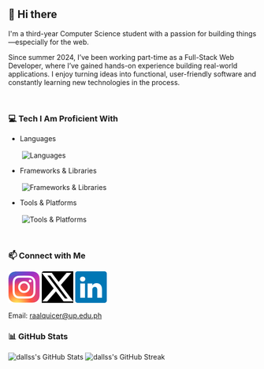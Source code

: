 ## 👋 Hi there

I'm a third-year Computer Science student with a passion for building things—especially for the web.

Since summer 2024, I’ve been working part-time as a Full-Stack Web Developer, where I’ve gained hands-on experience building real-world applications. I enjoy turning ideas into functional, user-friendly software and constantly learning new technologies in the process.

<br/>

### 💻 Tech I Am Proficient With

- Languages <br/><br/>
&nbsp;<img src="https://skillicons.dev/icons?i=c,cpp,python,javascript" alt="Languages" /><br/>

- Frameworks & Libraries<br/><br/>
&nbsp;<img src="https://skillicons.dev/icons?i=django,vue,react,nextjs" alt="Frameworks & Libraries" /><br/>

- Tools & Platforms<br/><br/>
&nbsp;<img src="https://skillicons.dev/icons?i=nodejs,tailwind,bootstrap,postgresql,sqlite,github,git,postman,typescript,gitlab,docker" alt="Tools & Platforms" /><br/>

<br/>

### 📫 Connect with Me


[![Instagram](https://github.com/CLorant/readme-social-icons/blob/main/large/filled/instagram.svg)](https://www.instagram.com/dallsszz)
[![Instagram](https://github.com/CLorant/readme-social-icons/blob/main/large/filled/twitter-x.svg)](https://x.com/kuyadalls)
[![Instagram](https://github.com/CLorant/readme-social-icons/blob/main/large/filled/linkedin.svg)](https://www.linkedin.com/in/randall-alquicer-a28497302/)

Email: raalquicer@up.edu.ph

### 📊 GitHub Stats









  <img src="https://github-readme-stats.vercel.app/api?username=dallss&theme=vue-dark&show_icons=true&hide_border=true&count_private=true" alt="dallss's GitHub Stats" />
  
  <img src="https://github-readme-streak-stats.herokuapp.com/?user=dallss&theme=vue-dark&hide_border=true" alt="dallss's GitHub Streak" />

